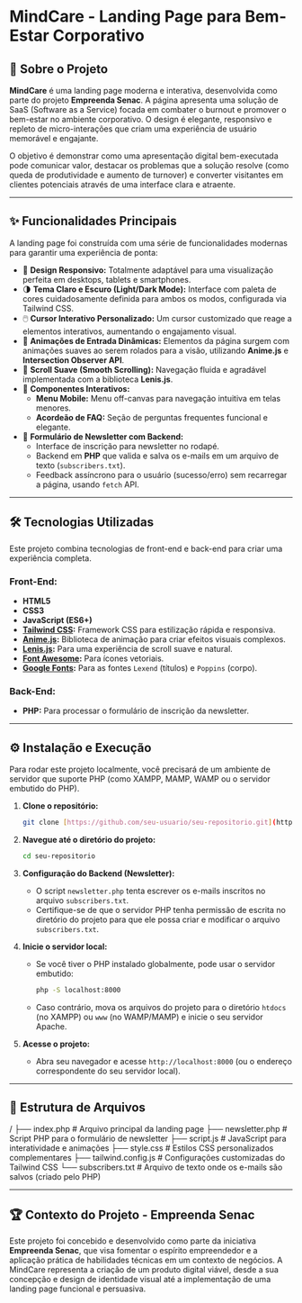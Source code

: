 # MindCare - Landing Page para Bem-Estar Corporativo

## 📑 Sobre o Projeto

**MindCare** é uma landing page moderna e interativa, desenvolvida como parte do projeto **Empreenda Senac**. A página apresenta uma solução de SaaS (Software as a Service) focada em combater o burnout e promover o bem-estar no ambiente corporativo. O design é elegante, responsivo e repleto de micro-interações que criam uma experiência de usuário memorável e engajante.

O objetivo é demonstrar como uma apresentação digital bem-executada pode comunicar valor, destacar os problemas que a solução resolve (como queda de produtividade e aumento de turnover) e converter visitantes em clientes potenciais através de uma interface clara e atraente.

---

## ✨ Funcionalidades Principais

A landing page foi construída com uma série de funcionalidades modernas para garantir uma experiência de ponta:

* 🎨 **Design Responsivo:** Totalmente adaptável para uma visualização perfeita em desktops, tablets e smartphones.
* 🌗 **Tema Claro e Escuro (Light/Dark Mode):** Interface com paleta de cores cuidadosamente definida para ambos os modos, configurada via Tailwind CSS.
* 🖱️ **Cursor Interativo Personalizado:** Um cursor customizado que reage a elementos interativos, aumentando o engajamento visual.
* 🚀 **Animações de Entrada Dinâmicas:** Elementos da página surgem com animações suaves ao serem rolados para a visão, utilizando **Anime.js** e **Intersection Observer API**.
* 📜 **Scroll Suave (Smooth Scrolling):** Navegação fluida e agradável implementada com a biblioteca **Lenis.js**.
* 🧩 **Componentes Interativos:**
    * **Menu Mobile:** Menu off-canvas para navegação intuitiva em telas menores.
    * **Acordeão de FAQ:** Seção de perguntas frequentes funcional e elegante.
* 📰 **Formulário de Newsletter com Backend:**
    * Interface de inscrição para newsletter no rodapé.
    * Backend em **PHP** que valida e salva os e-mails em um arquivo de texto (`subscribers.txt`).
    * Feedback assíncrono para o usuário (sucesso/erro) sem recarregar a página, usando `fetch` API.

---

## 🛠️ Tecnologias Utilizadas

Este projeto combina tecnologias de front-end e back-end para criar uma experiência completa.

### **Front-End:**
* **HTML5**
* **CSS3**
* **JavaScript (ES6+)**
* **[Tailwind CSS](https://tailwindcss.com/):** Framework CSS para estilização rápida e responsiva.
* **[Anime.js](https://animejs.com/):** Biblioteca de animação para criar efeitos visuais complexos.
* **[Lenis.js](https://github.com/studio-freight/lenis):** Para uma experiência de scroll suave e natural.
* **[Font Awesome](https://fontawesome.com/):** Para ícones vetoriais.
* **[Google Fonts](https://fonts.google.com/):** Para as fontes `Lexend` (títulos) e `Poppins` (corpo).

### **Back-End:**
* **PHP:** Para processar o formulário de inscrição da newsletter.

---

## ⚙️ Instalação e Execução

Para rodar este projeto localmente, você precisará de um ambiente de servidor que suporte PHP (como XAMPP, MAMP, WAMP ou o servidor embutido do PHP).

1.  **Clone o repositório:**
    ```bash
    git clone [https://github.com/seu-usuario/seu-repositorio.git](https://github.com/seu-usuario/seu-repositorio.git)
    ```

2.  **Navegue até o diretório do projeto:**
    ```bash
    cd seu-repositorio
    ```

3.  **Configuração do Backend (Newsletter):**
    * O script `newsletter.php` tenta escrever os e-mails inscritos no arquivo `subscribers.txt`.
    * Certifique-se de que o servidor PHP tenha permissão de escrita no diretório do projeto para que ele possa criar e modificar o arquivo `subscribers.txt`.

4.  **Inicie o servidor local:**
    * Se você tiver o PHP instalado globalmente, pode usar o servidor embutido:
      ```bash
      php -S localhost:8000
      ```
    * Caso contrário, mova os arquivos do projeto para o diretório `htdocs` (no XAMPP) ou `www` (no WAMP/MAMP) e inicie o seu servidor Apache.

5.  **Acesse o projeto:**
    * Abra seu navegador e acesse `http://localhost:8000` (ou o endereço correspondente do seu servidor local).

---

## 📂 Estrutura de Arquivos

/
├── index.php             \# Arquivo principal da landing page
├── newsletter.php        \# Script PHP para o formulário de newsletter
├── script.js             \# JavaScript para interatividade e animações
├── style.css             \# Estilos CSS personalizados complementares
├── tailwind.config.js    \# Configurações customizadas do Tailwind CSS
└── subscribers.txt       \# Arquivo de texto onde os e-mails são salvos (criado pelo PHP)

---

## 🏆 Contexto do Projeto - Empreenda Senac

Este projeto foi concebido e desenvolvido como parte da iniciativa **Empreenda Senac**, que visa fomentar o espírito empreendedor e a aplicação prática de habilidades técnicas em um contexto de negócios. A MindCare representa a criação de um produto digital viável, desde a sua concepção e design de identidade visual até a implementação de uma landing page funcional e persuasiva.

